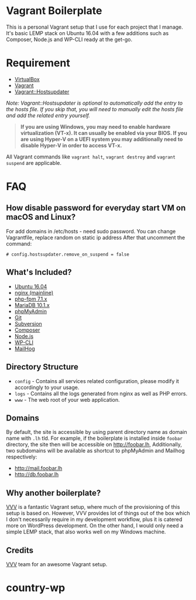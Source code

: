 # Vagrant Boilerplate

This is a personal Vagrant setup that I use for each project that I manage. It's basic LEMP stack on Ubuntu 16.04 with a few additions such as Composer, Node.js and WP-CLI ready at the get-go.


# Requirement

* [VirtualBox](https://www.virtualbox.org/)
* [Vagrant](https://www.vagrantup.com/)
* [Vagrant::Hostsupdater](https://github.com/cogitatio/vagrant-hostsupdater)

_Note: Vagrant::Hostsupdater is optional to automatically add the entry to the hosts file. If you skip that, you will need to manually edit the hosts file and add the related entry yourself._


> **If you are using Windows, you may need to enable hardware virtualization (VT-x). It can usually be enabled via your BIOS. If you are using Hyper-V on a UEFI system you may additionally need to disable Hyper-V in order to access VT-x.**

All Vagrant commands like `vagrant halt`, `vagrant destroy` and `vagrant suspend` are applicable.


# FAQ

## How disable password for everyday start VM on macOS and Linux?

For add domains in /etc/hosts - need sudo password.
You can change Vagrantfile, replace random on static ip address
After that uncomment the command:
```
# config.hostsupdater.remove_on_suspend = false
```

## What's Included?

* [Ubuntu 16.04](http://www.ubuntu.com/)
* [nginx (mainline)](http://nginx.org/)
* [php-fpm 7.1.x](http://php-fpm.org/)
* [MariaDB 10.1.x](https://mariadb.org/)
* [phpMyAdmin](https://www.phpmyadmin.net/)
* [Git](https://git-scm.com/)
* [Subversion](https://subversion.apache.org/)
* [Composer](https://getcomposer.org/)
* [Node.js](https://nodejs.org/)
* [WP-CLI](http://wp-cli.org/)
* [MailHog](https://github.com/mailhog/MailHog)

## Directory Structure

* `config` - Contains all services related configuration, please modify it accordingly to your usage.
* `logs` - Contains all the logs generated from nginx as well as PHP errors.
* `www` - The web root of your web application.

## Domains

By default, the site is accessible by using parent directory name as domain name with `.lh` tld. For example, if the boilerplate is installed inside `foobar` directory, the site then will be accessible on http://foobar.lh, Additionally, two subdomains will be available as shortcut to phpMyAdmin and Mailhog respectively:

* http://mail.foobar.lh
* http://db.foobar.lh

## Why another boilerplate?

[VVV](https://github.com/Varying-Vagrant-Vagrants/VVV) is a fantastic Vagrant setup, where much of the provisioning of this setup is based on. However, VVV provides lot of things out of the box which I don't necessarily require in my development workflow, plus it is catered more on WordPress development. On the other hand, I would only need a simple LEMP stack, that also works well on my Windows machine.


## Credits

[VVV](https://github.com/Varying-Vagrant-Vagrants/VVV) team for an awesome Vagrant setup.
# country-wp
